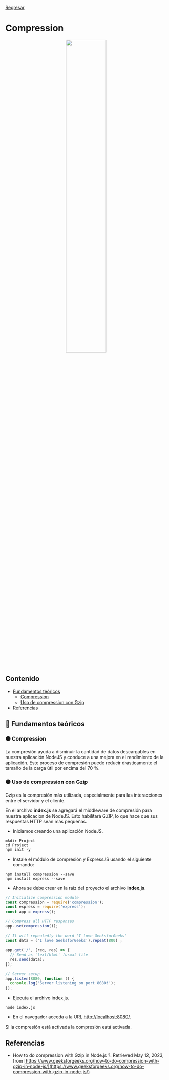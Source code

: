 [Regresar](/CodingBootcampsESPOL-FullStackDeveloper/)

# Compression

<p align="center">
<img src="https://miro.medium.com/v2/resize:fit:1050/1*mSID8QuKF-c3qOsDO_nbnw.png" width="50%"/>
</p>

## Contenido

- [Fundamentos teóricos](#fundamentos_teoricos)
  - [Compression](#comments)
  - [Uso de compression con Gzip](#usar)
- [Referencias](#referencias)

<a name="fundamentos_teoricos"> </a>

## 📑 Fundamentos teóricos

<a name="comments"> </a>

### 🟠 Compression

La compresión ayuda a disminuir la cantidad de datos descargables en nuestra aplicación NodeJS y conduce a una mejora en el rendimiento de la aplicación. Este proceso de compresión puede reducir drásticamente el tamaño de la carga útil por encima del 70 %.

<a name="usar"> </a>

### 🟠 Uso de compression con Gzip

Gzip es la compresión más utilizada, especialmente para las interacciones entre el servidor y el cliente.

En el archivo **index.js** se agregará el middleware de compresión para nuestra aplicación de NodeJS. Esto habilitará GZIP, lo que hace que sus respuestas HTTP sean más pequeñas.

* Iniciamos creando una aplicación NodeJS.

```
mkdir Project 
cd Project
npm init -y
```

* Instale el módulo de compresión y ExpressJS usando el siguiente comando:

```
npm install compression --save
npm install express --save
```

* Ahora se debe crear en la raíz del proyecto el archivo **index.js**.


```js
// Initialize compression module
const compression = require('compression');
const express = require('express');
const app = express();
  
// Compress all HTTP responses
app.use(compression());
  
// It will repeatedly the word 'I love GeeksforGeeks'
const data = ('I love GeeksforGeeks').repeat(800) ;
  
app.get('/', (req, res) => {
  // Send as 'text/html' format file
  res.send(data);
});
  
// Server setup
app.listen(8080, function () {
  console.log('Server listening on port 8080!');
});
```

* Ejecuta el archivo index.js.

```
node index.js
```

*  En el navegador acceda a la URL [http://localhost:8080/](http://localhost:8080/).

Si la compresión está activada la compresión está activada.

<a name="referencias"></a>

## Referencias

* How to do compression with Gzip in Node.js ?. Retrieved May 12, 2023, from [https://www.geeksforgeeks.org/how-to-do-compression-with-gzip-in-node-js/](https://www.geeksforgeeks.org/how-to-do-compression-with-gzip-in-node-js/)